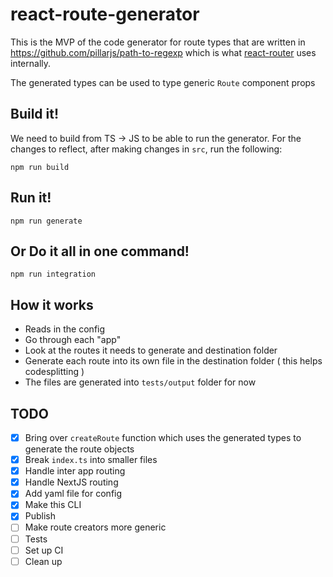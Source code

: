# react-route-generator

This is the MVP of the code generator for route types that are written in https://github.com/pillarjs/path-to-regexp which is what [react-router](https://github.com/ReactTraining/react-router) uses internally.

The generated types can be used to type generic `Route` component props

## Build it!

We need to build from TS -> JS to be able to run the generator. For the changes to reflect, after making changes in `src`, run the following:

```
npm run build
```

## Run it!

```
npm run generate
```

## Or Do it all in one command!

```
npm run integration
```

## How it works

- Reads in the config
- Go through each "app"
- Look at the routes it needs to generate and destination folder
- Generate each route into its own file in the destination folder ( this helps codesplitting )
- The files are generated into `tests/output` folder for now

## TODO

- [x] Bring over `createRoute` function which uses the generated types to generate the route objects
- [x] Break `index.ts` into smaller files
- [x] Handle inter app routing
- [x] Handle NextJS routing
- [x] Add yaml file for config
- [x] Make this CLI
- [x] Publish
- [ ] Make route creators more generic
- [ ] Tests
- [ ] Set up CI
- [ ] Clean up
